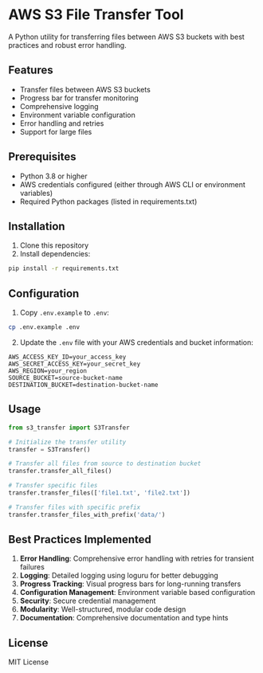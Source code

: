 # AWS S3 File Transfer Tool

A Python utility for transferring files between AWS S3 buckets with best practices and robust error handling.

## Features

- Transfer files between AWS S3 buckets
- Progress bar for transfer monitoring
- Comprehensive logging
- Environment variable configuration
- Error handling and retries
- Support for large files

## Prerequisites

- Python 3.8 or higher
- AWS credentials configured (either through AWS CLI or environment variables)
- Required Python packages (listed in requirements.txt)

## Installation

1. Clone this repository
2. Install dependencies:
```bash
pip install -r requirements.txt
```

## Configuration

1. Copy `.env.example` to `.env`:
```bash
cp .env.example .env
```

2. Update the `.env` file with your AWS credentials and bucket information:
```
AWS_ACCESS_KEY_ID=your_access_key
AWS_SECRET_ACCESS_KEY=your_secret_key
AWS_REGION=your_region
SOURCE_BUCKET=source-bucket-name
DESTINATION_BUCKET=destination-bucket-name
```

## Usage

```python
from s3_transfer import S3Transfer

# Initialize the transfer utility
transfer = S3Transfer()

# Transfer all files from source to destination bucket
transfer.transfer_all_files()

# Transfer specific files
transfer.transfer_files(['file1.txt', 'file2.txt'])

# Transfer files with specific prefix
transfer.transfer_files_with_prefix('data/')
```

## Best Practices Implemented

1. **Error Handling**: Comprehensive error handling with retries for transient failures
2. **Logging**: Detailed logging using loguru for better debugging
3. **Progress Tracking**: Visual progress bars for long-running transfers
4. **Configuration Management**: Environment variable based configuration
5. **Security**: Secure credential management
6. **Modularity**: Well-structured, modular code design
7. **Documentation**: Comprehensive documentation and type hints

## License

MIT License 
